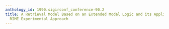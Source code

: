 ```yaml
---
anthology_id: 1990.sigirconf_conference-90.2
title: A Retrieval Model Based on an Extended Modal Logic and its Application to the
  RIME Experimental Approach
---
```

